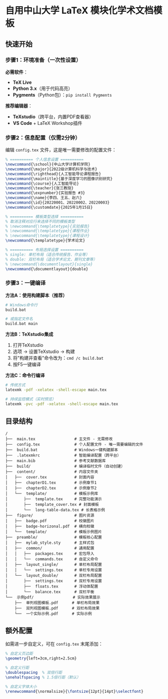
# 自用中山大学 LaTeX 模块化学术文档模板

## 快速开始

### 步骤1：环境准备（一次性设置）

**必需软件**：
- **TeX Live**
- **Python 3.x**（用于代码高亮）
- **Pygments**（Python包）：`pip install Pygments`

**推荐编辑器**：
- **TeXstudio**（跨平台，内置PDF查看器）
- **VS Code** + LaTeX Workshop插件

### 步骤2：信息配置（仅需2分钟）

编辑 `config.tex` 文件，这是唯一需要修改的配置文件：

```latex
% ========== 个人信息设置 ==========
\newcommand{\school}{中山大学计算机学院}
\newcommand{\major}{2022级计算机科学与技术}
\newcommand{\righthead}{人工智能导论课程报告}
\newcommand{\maintitle}{基于深度学习的图像识别研究}
\newcommand{\course}{人工智能导论}
\newcommand{\teacher}{张三教授}
\newcommand{\expnumber}{实验报告 #3}
\newcommand{\name}{李四、王五、赵六}
\newcommand{\id}{20220001、20220002、20220003}
\newcommand{\customdate}{2025年1月15日}

% ========== 模板类型选择 ==========
% 取消注释对应行来选择不同的模板类型
% \newcommand{\templatetype}{实验报告}
% \newcommand{\templatetype}{课程作业}
% \newcommand{\templatetype}{课程设计}
\newcommand{\templatetype}{学术论文}

% ========== 布局选择设置 ==========
% single: 单栏布局（适合传统报告、作业等）
% double: 双栏布局（适合学术论文、期刊文章等）
% \newcommand{\documentlayout}{single}
\newcommand{\documentlayout}{double}
```

### 步骤3：一键编译

**方法A：使用构建脚本（推荐）**
```bash
# Windows命令行
build.bat

# 或指定文件名
build.bat main
```

**方法B：TeXstudio集成**
1. 打开TeXstudio
2. 选项 → 设置TeXstudio → 构建
3. 将"构建并查看"命令改为：`cmd /c build.bat`
4. 按F5一键编译

**方法C：命令行编译**
```bash
# 传统方式
latexmk -pdf -xelatex -shell-escape main.tex

# 持续监控模式（实时预览）
latexmk -pvc -pdf -xelatex -shell-escape main.tex
```

## 目录结构

```
/
├──  main.tex                 # 主文件 - 无需修改
├──  config.tex               # 个人配置文件 - 唯一需要编辑的文件
├──  build.bat                # Windows一键构建脚本
├──  .latexmkrc               # 智能编译配置（跨平台）
├──  main.bib                 # 参考文献数据库
├──  build/                   # 编译临时文件（自动创建）
├──  content/                 # 内容文件夹
│   ├──  cover.tex            # 封面内容
│   ├──  chapterD1.tex        # 示例章节1
│   ├──  chapterD2.tex        # 示例章节2
│   └──  template/            # 模板示例库
│       ├──  template.tex     # 完整功能演示
│       ├──  template_cover.tex # 封面模板
│       └──  long-table-data.tex # 长表格示例
├──  figure/                  # 图片资源
│   ├──  badge.pdf            # 校徽图片
│   ├──  badge-horizonal.pdf  # 横向校徽
│   └──  template/            # 模板示例图片
├──  preamble/                # 模板核心配置
│   ├──  mylab_style.sty      # 主样式包
│   ├──  common/              # 通用配置
│   │   ├──  packages.tex     # 宏包导入
│   │   └──  commands.tex     # 自定义命令
│   ├──  layout_single/       # 单栏布局配置
│   │   └──  settings.tex     # 单栏专用设置
│   └──  layout_double/       # 双栏布局配置
│       ├──  settings.tex     # 双栏专用设置
│       ├──  floats.tex       # 浮动体配置
│       └──  balance.tex      # 双栏平衡
└──  示例pdf/                 # 实际效果展示
    ├──  单列视图模板.pdf      # 单栏布局效果
    ├──  双列视图模板.pdf      # 双栏布局效果
    └──  一个实际示例.pdf      # 实际示例
```


## 额外配置

如需进一步自定义，可在 `config.tex` 末尾添加：
```latex
% 自定义页边距
\geometry{left=3cm,right=2.5cm}

% 自定义行距
\doublespacing  % 双倍行距
\onehalfspacing % 1.5倍行距（默认）

% 自定义字体大小
\renewcommand{\normalsize}{\fontsize{12pt}{14pt}\selectfont}
```
